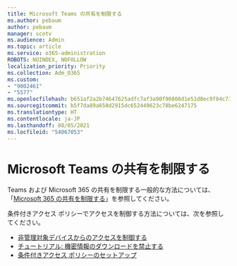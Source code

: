 ```yaml
---
title: Microsoft Teams の共有を制限する
ms.author: pebaum
author: pebaum
manager: scotv
ms.audience: Admin
ms.topic: article
ms.service: o365-administration
ROBOTS: NOINDEX, NOFOLLOW
localization_priority: Priority
ms.collection: Adm_O365
ms.custom:
- "9002461"
- "5577"
ms.openlocfilehash: b651af2a2b74647625adfc7af3a90f90808d1e51d0ec9f04c73313fd7232c4ac
ms.sourcegitcommit: b5f7da89a650d2915dc652449623c78be6247175
ms.translationtype: HT
ms.contentlocale: ja-JP
ms.lasthandoff: 08/05/2021
ms.locfileid: "54067053"
---
```

# <a name="limit-sharing-in-microsoft-teams"></a>Microsoft Teams の共有を制限する

Teams および Microsoft 365 の共有を制限する一般的な方法については、「[Microsoft 365 の共有を制限する](https://docs.microsoft.com/microsoft-365/solutions/microsoft-365-limit-sharing?view=o365-worldwide)」を参照してください。

条件付きアクセス ポリシーでアクセスを制御する方法については、次を参照してください。

- [非管理対象デバイスからのアクセスを制御する](https://docs.microsoft.com/sharepoint/control-access-from-unmanaged-devices)
- [チュートリアル: 機密情報のダウンロードを禁止する](https://docs.microsoft.com/cloud-app-security/use-case-proxy-block-session-aad)
- [条件付きアクセス ポリシーのセットアップ](https://docs.microsoft.com/microsoft-365/business/set-up-conditional-access-policies?view=o365-worldwide)
